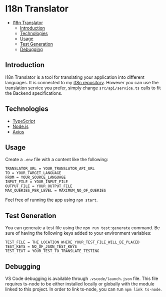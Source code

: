# I18n Translator

- [I18n Translator](#i18n-translator)
  - [Introduction](#introduction)
  - [Technologies](#technologies)
  - [Usage](#usage)
  - [Test Generation](#test-generation)
  - [Debugging](#debugging)

## Introduction

I18n Translator is a tool for translating your application into different languages. It is connected to my [i18n repository](https://github.com/mgonzalezg9/TranslatorScraper). However you can use the translation service you prefer, simply change `src/api/service.ts` calls to fit the Backend specifications.

## Technologies

- [TypeScript](https://www.typescriptlang.org/)
- [Node.js](https://nodejs.org/)
- [Axios](https://axios-http.com/es/docs/intro)

## Usage

Create a `.env` file with a content like the following:

```env
TRANSLATOR_URL = YOUR_TRANSLATOR_API_URL
TO = YOUR_TARGET_LANGUAGE
FROM = YOUR_SOURCE_LANGUAGE
INPUT_FILE = YOUR_INPUT_FILE
OUTPUT_FILE = YOUR_OUTPUT_FILE
MAX_QUERIES_PER_LEVEL = MAXIMUM_NO_OF_QUERIES
```

Feel free of running the app using `npm start`.

## Test Generation

You can generate a test file using the `npm run test:generate` command. Be sure of having the following keys added to your environment variables:

```
TEST_FILE = THE_LOCATION_WHERE_YOUR_TEST_FILE_WILL_BE_PLACED
TEST_KEYS = NO_OF_JSON_TEST_KEYS
TEST_TEXT = YOUR_TEST_TO_TRANSLATE_TESTING
```

## Debugging

VS Code debugging is available through `.vscode/launch.json` file. This file requires ts-node to be either installed locally or globally with the module linked to this project. In order to link ts-node, you can run `npm link ts-node`.
